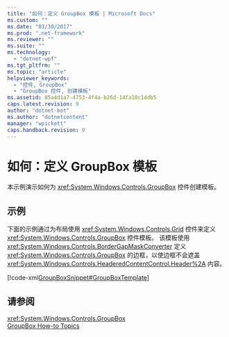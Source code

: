 ```yaml
---
title: "如何：定义 GroupBox 模板 | Microsoft Docs"
ms.custom: ""
ms.date: "03/30/2017"
ms.prod: ".net-framework"
ms.reviewer: ""
ms.suite: ""
ms.technology: 
  - "dotnet-wpf"
ms.tgt_pltfrm: ""
ms.topic: "article"
helpviewer_keywords: 
  - "控件, GroupBox"
  - "GroupBox 控件, 创建模板"
ms.assetid: 85a4d1a7-4753-4f4a-b26d-14fa10c1ddb5
caps.latest.revision: 9
author: "dotnet-bot"
ms.author: "dotnetcontent"
manager: "wpickett"
caps.handback.revision: 9
---
```

# 如何：定义 GroupBox 模板
本示例演示如何为 <xref:System.Windows.Controls.GroupBox> 控件创建模板。  
  
## 示例  
 下面的示例通过为布局使用 <xref:System.Windows.Controls.Grid> 控件来定义 <xref:System.Windows.Controls.GroupBox> 控件模板。  该模板使用 <xref:System.Windows.Controls.BorderGapMaskConverter> 定义 <xref:System.Windows.Controls.GroupBox> 的边框，以使边框不会遮盖 <xref:System.Windows.Controls.HeaderedContentControl.Header%2A> 内容。  
  
 [!code-xml[GroupBoxSnippet#GroupBoxTemplate](../../../../samples/snippets/csharp/VS_Snippets_Wpf/GroupBoxSnippet/CS/Window1.xaml#groupboxtemplate)]  
  
## 请参阅  
 <xref:System.Windows.Controls.GroupBox>   
 [GroupBox How\-to Topics](http://msdn.microsoft.com/zh-cn/7692e155-a4c6-428c-b7e0-64b3740daca7)